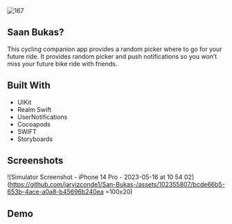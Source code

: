 



![167](https://github.com/jarvizconde1/San-Bukas-/assets/102355807/e4250322-cfcb-4d83-8e54-b229902c9967)



## Saan Bukas?
                                 
This cycling companion app provides a random picker where to go for your future ride. It provides random picker and push notifications so you won’t miss your future bike ride with friends.

## Built With
* UIKit 
* Realm Swift 
* UserNotifications 
* Cocoapods 
* SWIFT
* Storyboards


## Screenshots


![Simulator Screenshot - iPhone 14 Pro - 2023-05-16 at 10 54 02](https://github.com/jarvizconde1/San-Bukas-/assets/102355807/bcde66b5-653b-4ace-a0a8-b45696b240ea =100x20)




 

## Demo





